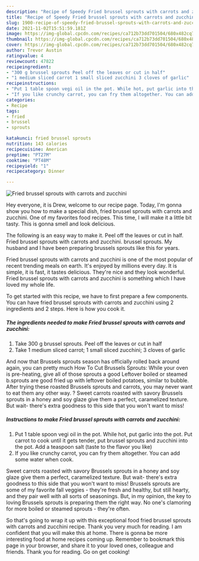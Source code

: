 ```yaml
---
description: "Recipe of Speedy Fried brussel sprouts with carrots and zucchini"
title: "Recipe of Speedy Fried brussel sprouts with carrots and zucchini"
slug: 1900-recipe-of-speedy-fried-brussel-sprouts-with-carrots-and-zucchini
date: 2021-11-02T15:51:59.181Z
image: https://img-global.cpcdn.com/recipes/ca712b73dd701504/680x482cq70/fried-brussel-sprouts-with-carrots-and-zucchini-recipe-main-photo.jpg
thumbnail: https://img-global.cpcdn.com/recipes/ca712b73dd701504/680x482cq70/fried-brussel-sprouts-with-carrots-and-zucchini-recipe-main-photo.jpg
cover: https://img-global.cpcdn.com/recipes/ca712b73dd701504/680x482cq70/fried-brussel-sprouts-with-carrots-and-zucchini-recipe-main-photo.jpg
author: Trevor Austin
ratingvalue: 4
reviewcount: 47822
recipeingredient:
- "300 g brussel sprouts Peel off the leaves or cut in half"
- "1 medium sliced carrot 1 small sliced zucchini 3 cloves of garlic"
recipeinstructions:
- "Put 1 table spoon vegi oil in the pot. While hot, put garlic into the pot. Put carrot to cook until it gets tender, put brussel sprouts and zucchini into the pot. Add a teaspoon salt (taste to the flavor you like)"
- "If you like crunchy carrot, you can fry them altogether. You can add some water when cook."
categories:
- Recipe
tags:
- fried
- brussel
- sprouts

katakunci: fried brussel sprouts 
nutrition: 143 calories
recipecuisine: American
preptime: "PT27M"
cooktime: "PT48M"
recipeyield: "1"
recipecategory: Dinner

---
```



![Fried brussel sprouts with carrots and zucchini](https://img-global.cpcdn.com/recipes/ca712b73dd701504/680x482cq70/fried-brussel-sprouts-with-carrots-and-zucchini-recipe-main-photo.jpg)

Hey everyone, it is Drew, welcome to our recipe page. Today, I'm gonna show you how to make a special dish, fried brussel sprouts with carrots and zucchini. One of my favorites food recipes. This time, I will make it a little bit tasty. This is gonna smell and look delicious.

The following is an easy way to make it. Peel off the leaves or cut in half. Fried brussel sprouts with carrots and zucchini. brussel sprouts. My husband and I have been preparing brussels sprouts like this for years.

Fried brussel sprouts with carrots and zucchini is one of the most popular of recent trending meals on earth. It's enjoyed by millions every day. It is simple, it is fast, it tastes delicious. They're nice and they look wonderful. Fried brussel sprouts with carrots and zucchini is something which I have loved my whole life.


To get started with this recipe, we have to first prepare a few components. You can have fried brussel sprouts with carrots and zucchini using 2 ingredients and 2 steps. Here is how you cook it.

<!--inarticleads1-->

##### The ingredients needed to make Fried brussel sprouts with carrots and zucchini:

1. Take 300 g brussel sprouts. Peel off the leaves or cut in half
1. Take 1 medium sliced carrot; 1 small sliced zucchini; 3 cloves of garlic


And now that Brussels sprouts season has officially rolled back around again, you can pretty much How To Cut Brussels Sprouts: While your oven is pre-heating, give all of those sprouts a good Leftover boiled or steamed b.sprouts are good fried up with leftover boiled potatoes, similar to bubble. After trying these roasted Brussels sprouts and carrots, you may never want to eat them any other way. ? Sweet carrots roasted with savory Brussels sprouts in a honey and soy glaze give them a perfect, caramelized texture. But wait- there's extra goodness to this side that you won't want to miss! 

<!--inarticleads2-->

##### Instructions to make Fried brussel sprouts with carrots and zucchini:

1. Put 1 table spoon vegi oil in the pot. While hot, put garlic into the pot. Put carrot to cook until it gets tender, put brussel sprouts and zucchini into the pot. Add a teaspoon salt (taste to the flavor you like)
1. If you like crunchy carrot, you can fry them altogether. You can add some water when cook.


Sweet carrots roasted with savory Brussels sprouts in a honey and soy glaze give them a perfect, caramelized texture. But wait- there's extra goodness to this side that you won't want to miss! Brussels sprouts are some of my favorite fall veggies - they're fresh and healthy, but still hearty, and they pair well with all sorts of seasonings. But, in my opinion, the key to loving Brussels sprouts is preparing them the right way. No one's clamoring for more boiled or steamed sprouts - they're often. 

So that's going to wrap it up with this exceptional food fried brussel sprouts with carrots and zucchini recipe. Thank you very much for reading. I am confident that you will make this at home. There is gonna be more interesting food at home recipes coming up. Remember to bookmark this page in your browser, and share it to your loved ones, colleague and friends. Thank you for reading. Go on get cooking!
